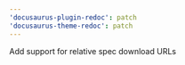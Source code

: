 ```yaml
---
'docusaurus-plugin-redoc': patch
'docusaurus-theme-redoc': patch
---
```


Add support for relative spec download URLs
